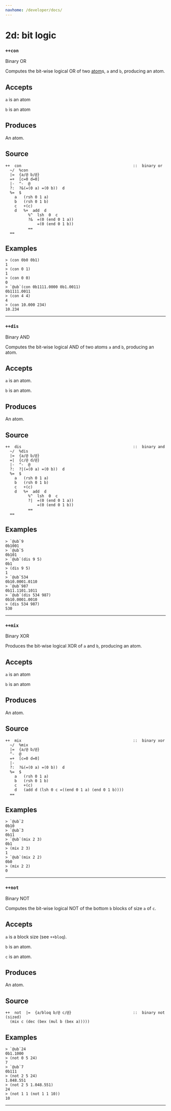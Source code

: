 ```yaml
---
navhome: /developer/docs/
---
```



# 2d: bit logic
### `++con`

Binary OR

Computes the bit-wise logical OR of two [atom]()s, `a` and `b`, producing an
atom.

Accepts
-------

`a` is an atom

`b` is an atom

Produces
--------

An atom.

Source
------

    ++  con                                                 ::  binary or
      ~/  %con
      |=  {a/@ b/@}
      =+  [c=0 d=0]
      |-  ^-  @
      ?:  ?&(=(0 a) =(0 b))  d
      %=  $
        a   (rsh 0 1 a)
        b   (rsh 0 1 b)
        c   +(c)
        d   %+  add  d
              %^  lsh  0  c
              ?&  =(0 (end 0 1 a))
                  =(0 (end 0 1 b))
              ==
      ==

Examples
--------

    > (con 0b0 0b1)
    1
    > (con 0 1)
    1
    > (con 0 0)
    0
    > `@ub`(con 0b1111.0000 0b1.0011)
    0b1111.0011    
    > (con 4 4)
    4
    > (con 10.000 234)
    10.234



***
### `++dis`

Binary AND

Computes the bit-wise logical AND of two atoms `a` and `b`, producing an
atom.

Accepts
-------

`a` is an atom.

`b` is an atom.

Produces
--------

An atom.

Source
------

    ++  dis                                                 ::  binary and
      ~/  %dis
      |=  {a/@ b/@}
      =|  {c/@ d/@}
      |-  ^-  @
      ?:  ?|(=(0 a) =(0 b))  d
      %=  $
        a   (rsh 0 1 a)
        b   (rsh 0 1 b)
        c   +(c)
        d   %+  add  d
              %^  lsh  0  c
              ?|  =(0 (end 0 1 a))
                  =(0 (end 0 1 b))
              ==
      ==

Examples
--------

    > `@ub`9
    0b1001
    > `@ub`5
    0b101
    > `@ub`(dis 9 5)
    0b1
    > (dis 9 5)
    1
    > `@ub`534
    0b10.0001.0110
    > `@ub`987
    0b11.1101.1011
    > `@ub`(dis 534 987)
    0b10.0001.0010
    > (dis 534 987)
    530



***
### `++mix`

Binary XOR

Produces the bit-wise logical XOR of `a` and `b`, producing an atom.

Accepts
-------

`a` is an atom

`b` is an atom

Produces
--------

An atom.

Source
------

    ++  mix                                                 ::  binary xor
      ~/  %mix
      |=  {a/@ b/@}
      ^-  @
      =+  [c=0 d=0]
      |-
      ?:  ?&(=(0 a) =(0 b))  d
      %=  $
        a   (rsh 0 1 a)
        b   (rsh 0 1 b)
        c   +(c)
        d   (add d (lsh 0 c =((end 0 1 a) (end 0 1 b))))
      ==

Examples
--------

    > `@ub`2
    0b10
    > `@ub`3
    0b11
    > `@ub`(mix 2 3)
    0b1
    > (mix 2 3)
    1
    > `@ub`(mix 2 2)
    0b0
    > (mix 2 2)
    0



***
### `++not`

Binary NOT

Computes the bit-wise logical NOT of the bottom `b` blocks of size `a`
of `c`.

Accepts
-------

`a` is a block size (see `++bloq`).

`b` is an atom.

`c` is an atom.

Produces
--------

An atom. 

Source
------

    ++  not  |=  {a/bloq b/@ c/@}                           ::  binary not (sized)
      (mix c (dec (bex (mul b (bex a)))))


Examples
--------

    > `@ub`24
    0b1.1000
    > (not 0 5 24)
    7
    > `@ub`7
    0b111
    > (not 2 5 24)
    1.048.551
    > (not 2 5 1.048.551)
    24
    > (not 1 1 (not 1 1 10))
    10



***
